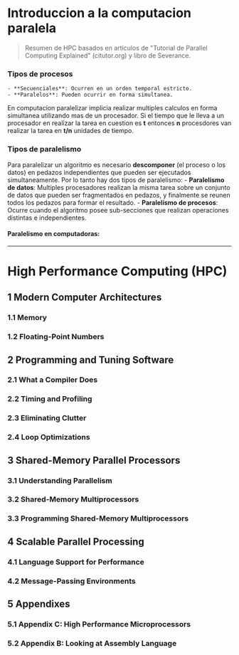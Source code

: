 # Introduccion a la computacion paralela

> Resumen de HPC basados en articulos de "Tutorial de Parallel Computing Explained" (citutor.org)  y libro de Severance. 


### Tipos de procesos
	- **Secuenciales**: Ocurren en un orden temporal estricto.
	- **Paralelos**: Pueden ocurrir en forma simultanea.

En computacion paralelizar implicia realizar multiples calculos en forma simultanea utilizando mas de un procesador. Si el tiempo que le lleva a un procesador en realizar la tarea en cuestion es **t** entonces **n** procesdores van realizar la tarea en **t/n** unidades de tiempo.

### Tipos de paralelismo
Para paralelizar un algoritmo es necesario **descomponer** (el proceso o los datos)  en pedazos independientes que pueden ser ejecutados simultaneamente. Por lo tanto hay dos tipos de paralelismo:
	- **Paralelismo de datos**: Multiples procesadores realizan la misma tarea sobre un conjunto de datos que pueden ser fragmentados en pedazos, y finalmente se reunen todos los pedazos para formar el resultado.
	- **Paralelismo de procesos**: Ocurre cuando el algoritmo posee sub-secciones que realizan operaciones distintas e independientes. 

#### Paralelismo en computadoras:



---

# High Performance Computing (HPC)
## 1 Modern Computer Architectures
### 1.1 Memory
### 1.2 Floating-Point Numbers

## 2 Programming and Tuning Software
### 2.1 What a Compiler Does
### 2.2 Timing and Profiling
### 2.3 Eliminating Clutter
### 2.4 Loop Optimizations

## 3 Shared-Memory Parallel Processors
### 3.1 Understanding Parallelism
### 3.2 Shared-Memory Multiprocessors
### 3.3 Programming Shared-Memory Multiprocessors 

## 4 Scalable Parallel Processing
### 4.1 Language Support for Performance
### 4.2 Message-Passing Environments

## 5 Appendixes
### 5.1 Appendix C: High Performance Microprocessors 
### 5.2 Appendix B: Looking at Assembly Language
